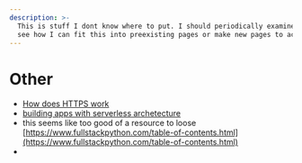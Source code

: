 ```yaml
---
description: >-
  This is stuff I dont know where to put. I should periodically examine this to
  see how I can fit this into preexisting pages or make new pages to accomodate.
---
```


# Other

* [How does HTTPS work](https://www.cloudflare.com/en-gb/learning/ssl/what-is-https/)
* [building apps with serverless archetecture](https://aws.amazon.com/lambda/serverless-architectures-learn-more/)
* this seems like too good of a resource to loose [https://www.fullstackpython.com/table-of-contents.html](https://www.fullstackpython.com/table-of-contents.html)
*
